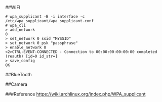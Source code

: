 ##WIFI

    # wpa_supplicant -B -i interface -c /etc/wpa_supplicant/wpa_supplicant.conf
    # wpa_cli
	> add_network
    0
    > set_network 0 ssid "MYSSID"
    > set_network 0 psk "passphrase"
    > enable_network 0
    <2>CTRL-EVENT-CONNECTED - Connection to 00:00:00:00:00:00 completed (reauth) [id=0 id_str=]
    > save_config
    OK

##BlueTooth

##Camera

###Reference
<https://wiki.archlinux.org/index.php/WPA_supplicant>

